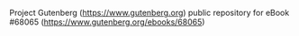 Project Gutenberg (https://www.gutenberg.org) public repository for eBook #68065 (https://www.gutenberg.org/ebooks/68065)
